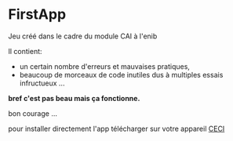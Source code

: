FirstApp
========

Jeu créé dans le cadre du module CAI à l'enib

Il contient:
+ un certain nombre d'erreurs et mauvaises pratiques, 
+ beaucoup de morceaux de code inutiles dus à multiples essais infructueux
...

**bref c'est pas beau mais ça fonctionne.**

bon courage ...

pour installer directement l'app télécharger sur votre appareil [CECI](https://github.com/benavern/FirstApp/blob/master/app/build/outputs/apk/app-debug.apk)
